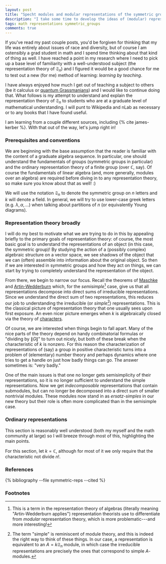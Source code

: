 ```yaml
---
layout: post
title: "Specht modules and modular representations of the symmetric group"
description: "I take some time to develop the ideas of (modular) representation theory for symmetric groups in the hopes of tying it back in with my research in Schur algebras."
tags: math representations symmetric_groups
comments: true
---
```


If you've read my past couple posts, you'd be forgiven for thinking that my life was entirely about issues of race and diversity, but of course I am ostensibly a grad student in math and I spend time thinking about that kind of thing as well. I have reached a point in my research where I need to pick up a base level of familiarity with a well-understood subject (the representation theory of $\mathfrak{S}_n$) and I figured it would be a good chance for me to test out a new (for me) method of learning: *learning by teaching*.

I have always enjoyed how much I get out of teaching a subject to others (be it calculus or [quantum Grassmanians](https://github.com/NicoCourts/Grassmannian-Notes)) and I would like to continue doing that. What follows is my attempt to understand and explain the representation theory of $\mathfrak{S}_n$ to students who are at a graduate level of mathematical understanding. I will punt to Wikipedia and nLab as necessary or to any books that I have found useful.

I am learning from a couple different sources, including {% cite james-kerber %}. With that out of the way, let's jump right in!

### Prerequisites and conventions
We are beginning with the base assumption that the reader is familiar with the content of a graduate algebra sequence. In particular, one should understand the fundamentals of groups (symmetric groups in particular) and the ordinary representation theory of a finite group (over $\mathbb C$, say). Of course the fundamentals of linear algebra (and, more generally, modules over an algebra) are required before diving in to any representation theory, so make sure you know about that as well! :)

We will use the notation $\mathfrak S_n$ to denote the symmetric group on $n$ letters and $k$ will denote a field. In general, we will try to use lower-case greek letters (e.g. $\lambda,\alpha,\dots$) when talking about partitions of $n$ (or equivalently Young diagrams).

### Representation theory broadly

I will do my best to motivate what we are trying to do in this by appealing briefly to the primary goals of representation theory: of course, the most basic goal is to understand the representations of an object (in this case, the symmetric group)! By studying the action of a (possibly complex) algebraic structure on a vector space, we see shadows of the object that we can (often) assemble into information about the original object. So then if we are interested in symmetric groups and how they act on things, we can start by trying to completely understand the representation of the object.

From there, we begin to narrow our focus. Recall the theorems of [Maschke](https://en.wikipedia.org/wiki/Maschke%27s_theorem) and [Artin-Wedderburn](https://en.wikipedia.org/wiki/Artin%E2%80%93Wedderburn_theorem) which, for the *semisimple*[^1] case, give us that all representations decompose into direct sums of irreducible representations. Since we understand the direct sum of two representations, this reduces our job to understanding the irreducible (or *simple*[^2]) representations. This is the classical picture of representation theory that one usually sees upon first exposure. An even nicer picture emerges when $k$ is algebraically closed via the theory of [characters](https://en.wikipedia.org/wiki/Character_theory).

Of course, we are interested when things begin to fall apart. Many of the nice parts of the theory depend on handy combinatorial formulas or "dividing by $\|G\|$" to turn out nicely, but both of these break when the characteristic of $k$ is nonzero. For this reason the characterization of representations of (say) a group in positive characteristic turns into a problem of (elementary) number theory and perhaps dynamics where one tries to get a handle on just how badly things can go. The answer sometimes is: "very badly."

One of the main issues is that one no longer gets semisimplicity of their representations, so it is no longer sufficient to understand the simple representations. Now we get *indecomposable* representations that contain submodules, but can no longer be decomposed into a direct sum of smaller nontrivial modules. These modules now stand in as *ersatz-simples* in our new theory but their role is often more complicated than in the semisimple case.

### Ordinary representations
This section is reasonably well understood (both my myself and the math community at large) so I will breeze through most of this, highlighting the main points.

For this section, let $k=\mathbb C$, although for most of it we only require that the characteristic not divide $n!$. 

### References

{% bibliography --file symmetric-reps --cited %}

### Footnotes
[^1]: This is a term in the representation theory of algebras (literally meaning "Artin-Wedderburn applies") representation theorists use to differentiate from *modular* representation theory, which is more problematic---and more interesting!

[^2]: The term "simple" is reminiscent of module theory, and this is indeed the right way to think of these things. In our case, a representation is equivalent to an $A=k\mathfrak S_n$ module, in which case the irreducible representations are precisely the ones that correspond to simple $A$-modules.